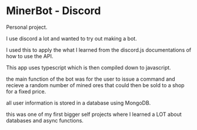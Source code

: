 #  MinerBot - Discord

Personal project.

I use discord a lot and wanted to try out making a bot.

I used this to apply the what I learned from the discord.js documentations of how to use the API.

This app uses typescript which is then compiled down to javascript.

the main function of the bot was for the user to issue a command and recieve a random number of mined ores that could then be sold to a shop for a fixed price.

all user information is stored in a database using MongoDB.

this was one of my first bigger self projects where I learned a LOT about databases and async functions.
